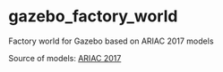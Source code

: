 # gazebo_factory_world

Factory world for Gazebo based on ARIAC 2017 models

Source of models: [ARIAC 2017](https://bitbucket.org/osrf/ariac/src/ariac_2017/)